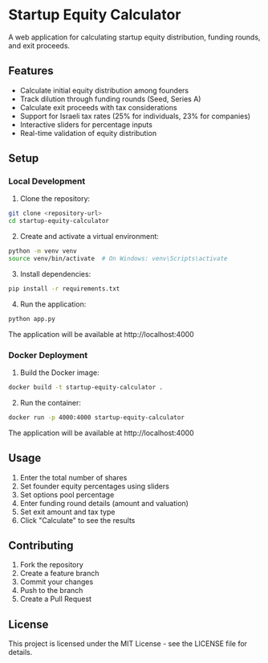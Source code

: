 # Startup Equity Calculator

A web application for calculating startup equity distribution, funding rounds, and exit proceeds.

## Features

- Calculate initial equity distribution among founders
- Track dilution through funding rounds (Seed, Series A)
- Calculate exit proceeds with tax considerations
- Support for Israeli tax rates (25% for individuals, 23% for companies)
- Interactive sliders for percentage inputs
- Real-time validation of equity distribution

## Setup

### Local Development

1. Clone the repository:
```bash
git clone <repository-url>
cd startup-equity-calculator
```

2. Create and activate a virtual environment:
```bash
python -m venv venv
source venv/bin/activate  # On Windows: venv\Scripts\activate
```

3. Install dependencies:
```bash
pip install -r requirements.txt
```

4. Run the application:
```bash
python app.py
```

The application will be available at http://localhost:4000

### Docker Deployment

1. Build the Docker image:
```bash
docker build -t startup-equity-calculator .
```

2. Run the container:
```bash
docker run -p 4000:4000 startup-equity-calculator
```

The application will be available at http://localhost:4000

## Usage

1. Enter the total number of shares
2. Set founder equity percentages using sliders
3. Set options pool percentage
4. Enter funding round details (amount and valuation)
5. Set exit amount and tax type
6. Click "Calculate" to see the results

## Contributing

1. Fork the repository
2. Create a feature branch
3. Commit your changes
4. Push to the branch
5. Create a Pull Request

## License

This project is licensed under the MIT License - see the LICENSE file for details. 